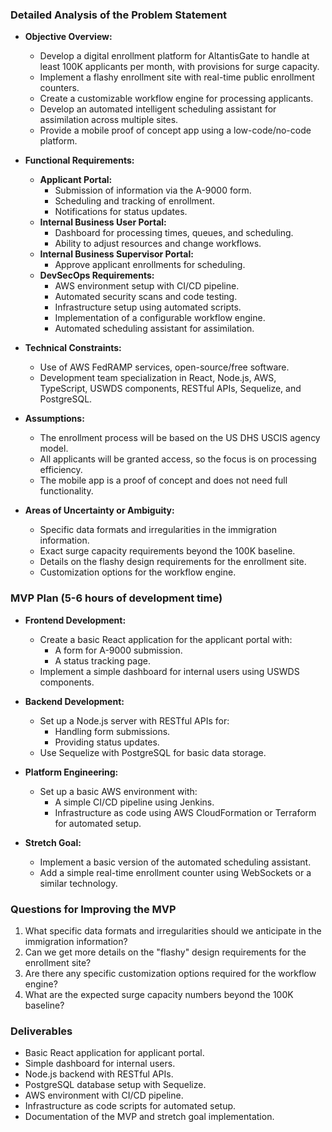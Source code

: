 ### Detailed Analysis of the Problem Statement

- **Objective Overview:**
  - Develop a digital enrollment platform for AltantisGate to handle at least 100K applicants per month, with provisions for surge capacity.
  - Implement a flashy enrollment site with real-time public enrollment counters.
  - Create a customizable workflow engine for processing applicants.
  - Develop an automated intelligent scheduling assistant for assimilation across multiple sites.
  - Provide a mobile proof of concept app using a low-code/no-code platform.

- **Functional Requirements:**
  - **Applicant Portal:**
    - Submission of information via the A-9000 form.
    - Scheduling and tracking of enrollment.
    - Notifications for status updates.
  - **Internal Business User Portal:**
    - Dashboard for processing times, queues, and scheduling.
    - Ability to adjust resources and change workflows.
  - **Internal Business Supervisor Portal:**
    - Approve applicant enrollments for scheduling.
  - **DevSecOps Requirements:**
    - AWS environment setup with CI/CD pipeline.
    - Automated security scans and code testing.
    - Infrastructure setup using automated scripts.
    - Implementation of a configurable workflow engine.
    - Automated scheduling assistant for assimilation.

- **Technical Constraints:**
  - Use of AWS FedRAMP services, open-source/free software.
  - Development team specialization in React, Node.js, AWS, TypeScript, USWDS components, RESTful APIs, Sequelize, and PostgreSQL.

- **Assumptions:**
  - The enrollment process will be based on the US DHS USCIS agency model.
  - All applicants will be granted access, so the focus is on processing efficiency.
  - The mobile app is a proof of concept and does not need full functionality.

- **Areas of Uncertainty or Ambiguity:**
  - Specific data formats and irregularities in the immigration information.
  - Exact surge capacity requirements beyond the 100K baseline.
  - Details on the flashy design requirements for the enrollment site.
  - Customization options for the workflow engine.

### MVP Plan (5-6 hours of development time)

- **Frontend Development:**
  - Create a basic React application for the applicant portal with:
    - A form for A-9000 submission.
    - A status tracking page.
  - Implement a simple dashboard for internal users using USWDS components.

- **Backend Development:**
  - Set up a Node.js server with RESTful APIs for:
    - Handling form submissions.
    - Providing status updates.
  - Use Sequelize with PostgreSQL for basic data storage.

- **Platform Engineering:**
  - Set up a basic AWS environment with:
    - A simple CI/CD pipeline using Jenkins.
    - Infrastructure as code using AWS CloudFormation or Terraform for automated setup.

- **Stretch Goal:**
  - Implement a basic version of the automated scheduling assistant.
  - Add a simple real-time enrollment counter using WebSockets or a similar technology.

### Questions for Improving the MVP

1. What specific data formats and irregularities should we anticipate in the immigration information?
2. Can we get more details on the "flashy" design requirements for the enrollment site?
3. Are there any specific customization options required for the workflow engine?
4. What are the expected surge capacity numbers beyond the 100K baseline?

### Deliverables

- Basic React application for applicant portal.
- Simple dashboard for internal users.
- Node.js backend with RESTful APIs.
- PostgreSQL database setup with Sequelize.
- AWS environment with CI/CD pipeline.
- Infrastructure as code scripts for automated setup.
- Documentation of the MVP and stretch goal implementation.